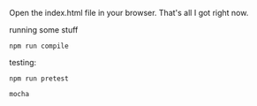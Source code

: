 Open the index.html file in your browser.  That's all I got right now.

running some stuff

`npm run compile`

testing:

`npm run pretest`

`mocha`
